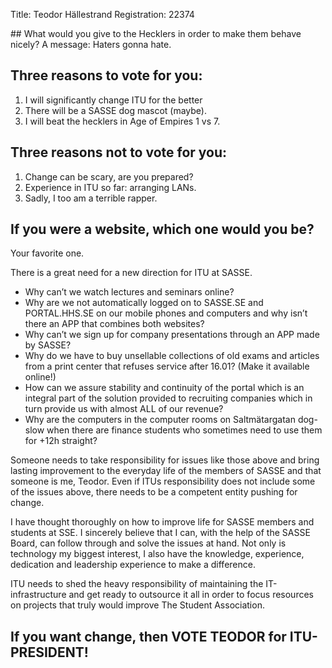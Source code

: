 Title: Teodor Hällestrand
Registration: 22374

<section class="well" markdown="1">
## What would you give to the Hecklers in order to make them behave nicely?
A message: Haters gonna hate.

## Three reasons to vote for you:

1. I will significantly change ITU for the better
2. There will be a SASSE dog mascot (maybe).
3. I will beat the hecklers in Age of Empires 1 vs 7.

## Three reasons not to vote for you:

1. Change can be scary, are you prepared?
2. Experience in ITU so far: arranging LANs.
3. Sadly, I too am a terrible rapper.

## If you were a website, which one would you be?
Your favorite one.
</section>

There is a great need for a new direction for ITU at SASSE.

* Why can’t we watch lectures and seminars online?
* Why are we not automatically logged on to SASSE.SE and PORTAL.HHS.SE on our mobile phones and computers and why isn’t there an APP that combines both websites?
* Why can’t we sign up for company presentations through an APP made by SASSE?
* Why do we have to buy unsellable collections of old exams and articles from a print center that refuses service after 16.01? (Make it available online!)
* How can we assure stability and continuity of the portal which is an integral part of the solution provided to recruiting companies which in turn provide us with almost ALL of our revenue?
* Why are the computers in the computer rooms on Saltmätargatan dog-slow when there are finance students who sometimes need to use them for +12h straight?

Someone needs to take responsibility for issues like those above and bring lasting improvement to the everyday life of the members of SASSE and that someone is me, Teodor. Even if ITUs responsibility does not include some of the issues above, there needs to be a competent entity pushing for change.

I have thought thoroughly on how to improve life for SASSE members and students at SSE. I sincerely believe that I can, with the help of the SASSE Board, can follow through and solve the issues at hand. Not only is technology my biggest interest, I also have the knowledge, experience, dedication and leadership experience to make a difference.

ITU needs to shed the heavy responsibility of maintaining the IT-infrastructure and get ready to outsource it all in order to focus resources on projects that truly would improve The Student Association.

## If you want change, then VOTE TEODOR for ITU-PRESIDENT!
